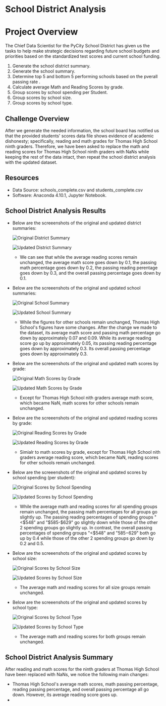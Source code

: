 # School District Analysis
# Project Overview
The Chief Data Scientist for the PyCity School District has given us the tasks to help make strategic decisions regarding future school budgets and priorities based on the standardized test scores and current school funding.

1. Generate the school district summary.
2. Generate the school summary.
3. Determine top 5 and bottom 5 performing schools based on the pverall passing rate .
4. Calculate average Math and Reading Scores by grade.
5. Group scores by school spending per Student.
6. Group scores by school size.
7. Group scores by school type.

## Challenge Overview
After we generate the needed information, the school board has notified us that the provided students' scores data file shows evidence of academic dishonesty; specifically, reading and math grades for Thomas High School ninth graders. Therefore, we have been asked to replace the math and reading scores for Thomas High School ninth graders with NaNs while keeping the rest of the data intact, then repeat the school district analysis with the updated dataset. 

## Resources
- Data Source: schools_complete.csv and students_complete.csv
- Software: Anaconda 4.10.1, Jupyter Notebook.

## School District Analysis Results
- Below are the screeenshots of the original and updated district summaries:

  ![Original District Summary](https://github.com/nhipqnguyen/School_District_Analysis/blob/main/Analysis/original_district_summary.png)

  ![Updated District Summary](https://github.com/nhipqnguyen/School_District_Analysis/blob/main/Analysis/updated_district_summary.png)

  - We can see that while the average reading scores remain unchanged, the average math score goes down by 0.1, the passing math percentage goes down by 0.2, the passing reading perentage goes down by 0.3, and the overall passing percentage goes down by 0.1.

- Below are the screeenshots of the original and updated school summaries:

  ![Original School Summary](https://github.com/nhipqnguyen/School_District_Analysis/blob/main/Analysis/original_school_summary.png)

  ![Updated School Summary](https://github.com/nhipqnguyen/School_District_Analysis/blob/main/Analysis/updated_school_summary.png)
  
  - While the figures for other schools remain unchanged, Thomas High School's figures have some changes. After the change we made to the dataset, its average math score and passing math percentage go down by approximately 0.07 and 0.09. While its average reading score go up by approximately 0.05, its passing reading percentage goes down by approximately 0.3. Its overall passing percentage goes down by approximately 0.3.

- Below are the screeenshots of the original and updated math scores by grade:

  ![Original Math Scores by Grade](https://github.com/nhipqnguyen/School_District_Analysis/blob/main/Analysis/original_math_scores_by_grade.png)

  ![Updated Math Scores by Grade](https://github.com/nhipqnguyen/School_District_Analysis/blob/main/Analysis/updated_math_scores_by_grade.png)

  - Except for Thomas High School nith graders average math score, which became NaN,  math scores for other schools remain unchanged.

- Below are the screeenshots of the original and updated reading scores by grade:

  ![Original Reading Scores by Grade](https://github.com/nhipqnguyen/School_District_Analysis/blob/main/Analysis/original_reading_scores_by_grade.png)

  ![Updated Reading Scores by Grade](https://github.com/nhipqnguyen/School_District_Analysis/blob/main/Analysis/updated_reading_scores_by_grade.png)

  - Simialr to math scores by grade, except for Thomas High School nith graders average reading score, which became NaN, reading scores for other schools remain unchanged.


- Below are the screeenshots of the original and updated scores by school spending (per student):

  ![Original Scores by School Spending](https://github.com/nhipqnguyen/School_District_Analysis/blob/main/Analysis/original_scores_by_school_spending.png)

  ![Updated Scores by School Spending](https://github.com/nhipqnguyen/School_District_Analysis/blob/main/Analysis/updated_scores_by_school_spending.png)

  - While the average math and reading scores for all spending groups remain unchanged, the passing math percentages for all groups go slightly up. The passing reading percentages of spending groups "<$548" and "$585-$629" go slightly down while those of the other 2 spending groups go slightly up. In contrast, the overall passing percentages of spending groups "<$548" and "$585-$629" both go up by 0.4 while those of the other 2 spending groups go down by 0.2 and 0.5.

- Below are the screeenshots of the original and updated scores by school size:

  ![Original Scores by School Size](https://github.com/nhipqnguyen/School_District_Analysis/blob/main/Analysis/original_scores_by_school_size.png)

  ![Updated Scores by School Size](https://github.com/nhipqnguyen/School_District_Analysis/blob/main/Analysis/updated_scores_by_school_size.png)

  - The average math and reading scores for all size groups remain unchanged.

- Below are the screeenshots of the original and updated scores by school type:

  ![Original Scores by School Type](https://github.com/nhipqnguyen/School_District_Analysis/blob/main/Analysis/original_scores_by_school_type.png)

  ![Updated Scores by School Type](https://github.com/nhipqnguyen/School_District_Analysis/blob/main/Analysis/updated_scores_by_school_type.png)

  - The average math and reading scores for both groups remain unchanged.
 

## School District Analysis Summary
After reading and math scores for the ninth graders at Thomas High School have been replaced with NaNs, we notice the following main changes:
- Thomas High School's average math scores, math passing percentage, reading passing percentage, and overall passing percentage all go down. However, its average reading score goes up.
- 
